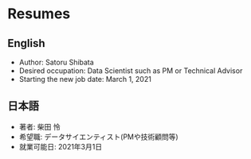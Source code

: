 # Resumes
## English
- Author: Satoru Shibata
- Desired occupation: Data Scientist such as PM or Technical Advisor
- Starting the new job date: March 1, 2021
## 日本語
- 著者: 柴田 怜
- 希望職: データサイエンティスト(PMや技術顧問等)
- 就業可能日: 2021年3月1日

